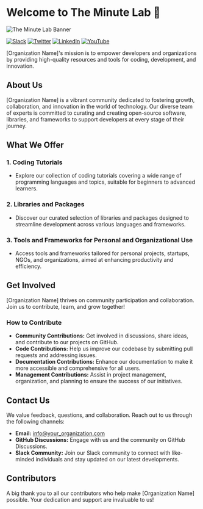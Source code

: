 # Welcome to The Minute Lab 🚀
![The Minute Lab Banner](https://github.com/The-Minute-Lab/.github/assets/75054354/8d5d7a15-a263-45e4-b687-9f4581c213b6)

[![Slack](https://img.shields.io/badge/slack-@your_organization--community-yellow.svg)](https://your-slack-link-here/)
[![Twitter](https://img.shields.io/badge/twitter-@your_organization--twitter-9cf.svg)](https://twitter.com/your_twitter)
[![LinkedIn](https://img.shields.io/badge/linkedin-@your_organization--LinkedIn-lightgray.svg)](https://www.linkedin.com/company/your_organization)
[![YouTube](https://img.shields.io/badge/youtube-@your_organization--youtube-red.svg)](https://www.youtube.com/channel/your_youtube_channel)

[Organization Name]'s mission is to empower developers and organizations by providing high-quality resources and tools for coding, development, and innovation.

## About Us

[Organization Name] is a vibrant community dedicated to fostering growth, collaboration, and innovation in the world of technology. Our diverse team of experts is committed to curating and creating open-source software, libraries, and frameworks to support developers at every stage of their journey.

## What We Offer

### 1. Coding Tutorials
- Explore our collection of coding tutorials covering a wide range of programming languages and topics, suitable for beginners to advanced learners.

### 2. Libraries and Packages
- Discover our curated selection of libraries and packages designed to streamline development across various languages and frameworks.

### 3. Tools and Frameworks for Personal and Organizational Use
- Access tools and frameworks tailored for personal projects, startups, NGOs, and organizations, aimed at enhancing productivity and efficiency.

## Get Involved

[Organization Name] thrives on community participation and collaboration. Join us to contribute, learn, and grow together!

### How to Contribute

- **Community Contributions:** Get involved in discussions, share ideas, and contribute to our projects on GitHub.
- **Code Contributions:** Help us improve our codebase by submitting pull requests and addressing issues.
- **Documentation Contributions:** Enhance our documentation to make it more accessible and comprehensive for all users.
- **Management Contributions:** Assist in project management, organization, and planning to ensure the success of our initiatives.

## Contact Us

We value feedback, questions, and collaboration. Reach out to us through the following channels:

- **Email:** [info@your_organization.com](mailto:info@your_organization.com)
- **GitHub Discussions:** Engage with us and the community on GitHub Discussions.
- **Slack Community:** Join our Slack community to connect with like-minded individuals and stay updated on our latest developments.

## Contributors

A big thank you to all our contributors who help make [Organization Name] possible. Your dedication and support are invaluable to us!

